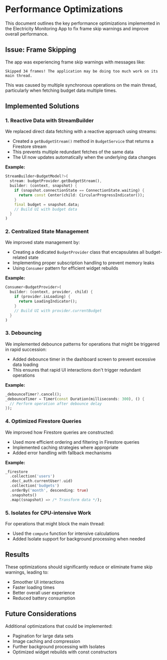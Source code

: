 # Performance Optimizations

This document outlines the key performance optimizations implemented in the Electricity Monitoring App to fix frame skip warnings and improve overall performance.

## Issue: Frame Skipping

The app was experiencing frame skip warnings with messages like:

```text
Skipped 34 frames! The application may be doing too much work on its main thread.
```

This was caused by multiple synchronous operations on the main thread, particularly when fetching budget data multiple times.

## Implemented Solutions

### 1. Reactive Data with StreamBuilder

We replaced direct data fetching with a reactive approach using streams:

- Created a `getBudgetStream()` method in `BudgetService` that returns a Firestore stream
- This prevents multiple redundant fetches of the same data
- The UI now updates automatically when the underlying data changes

**Example:**

```dart
StreamBuilder<BudgetModel?>(
  stream: budgetProvider.getBudgetStream(),
  builder: (context, snapshot) {
    if (snapshot.connectionState == ConnectionState.waiting) {
      return const Center(child: CircularProgressIndicator());
    }
    final budget = snapshot.data;
    // Build UI with budget data
  }
)
```

### 2. Centralized State Management

We improved state management by:

- Creating a dedicated `BudgetProvider` class that encapsulates all budget-related state
- Implementing proper subscription handling to prevent memory leaks
- Using `Consumer` pattern for efficient widget rebuilds

**Example:**

```dart
Consumer<BudgetProvider>(
  builder: (context, provider, child) {
    if (provider.isLoading) {
      return LoadingIndicator();
    }
    // Build UI with provider.currentBudget
  }
)
```

### 3. Debouncing

We implemented debounce patterns for operations that might be triggered in rapid succession:

- Added debounce timer in the dashboard screen to prevent excessive data loading
- This ensures that rapid UI interactions don't trigger redundant operations

**Example:**

```dart
_debounceTimer?.cancel();
_debounceTimer = Timer(const Duration(milliseconds: 300), () {
  // Perform operation after debounce delay
});
```

### 4. Optimized Firestore Queries

We improved how Firestore queries are constructed:

- Used more efficient ordering and filtering in Firestore queries
- Implemented caching strategies where appropriate
- Added error handling with fallback mechanisms

**Example:**

```dart
_firestore
  .collection('users')
  .doc(_auth.currentUser!.uid)
  .collection('budgets')
  .orderBy('month', descending: true)
  .snapshots()
  .map((snapshot) => /* Transform data */);
```

### 5. Isolates for CPU-intensive Work

For operations that might block the main thread:

- Used the `compute` function for intensive calculations
- Added Isolate support for background processing when needed

## Results

These optimizations should significantly reduce or eliminate frame skip warnings, leading to:

- Smoother UI interactions
- Faster loading times
- Better overall user experience
- Reduced battery consumption

## Future Considerations

Additional optimizations that could be implemented:

- Pagination for large data sets
- Image caching and compression
- Further background processing with Isolates
- Optimized widget rebuilds with const constructors
